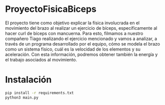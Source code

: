 # ProyectoFisicaBiceps
 
 El proyecto tiene como objetivo explicar la física involucrada en el movimiento del brazo al realizar un ejercicio de bíceps, específicamente al hacer curl de bíceps con mancuerna. Para esto, filmamos a nuestro compañero Tiago realizando el ejercicio mencionado y vamos a analizar, a través de un programa desarrollado por el equipo, cómo se modela el brazo como un sistema físico, cuál es la velocidad de los elementos y su aceleración. Con esta información, podremos obtener también la energía y el trabajo asociados al movimiento.

# Instalación
```bash
pip install -r requirements.txt
python3 main.py